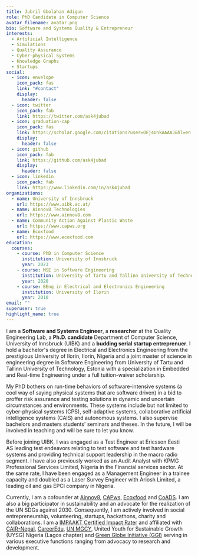 ```yaml
---
title: Jubril Gbolahan Adigun
role: PhD Candidate in Computer Science
avatar_filename: avatar.png
bio: Software and Systems Quality & Entrepreneur
interests:
  - Artificial Intelligence
  - Simulations
  - Quality Assurance
  - Cyber-physical Systems
  - Knowledge Graphs
  - Startups
social:
  - icon: envelope
    icon_pack: fas
    link: "#contact"
    display:
      header: false
  - icon: twitter
    icon_pack: fab
    link: https://twitter.com/ask4jubad
  - icon: graduation-cap
    icon_pack: fas
    link: https://scholar.google.com/citations?user=OEj4UnkAAAAJ&hl=en
    display:
      header: false
  - icon: github
    icon_pack: fab
    link: https://github.com/ask4jubad
    display:
      header: false
  - icon: linkedin
    icon_pack: fab
    link: https://www.linkedin.com/in/ask4jubad
organizations:
  - name: University of Innsbruck
    url: https://www.uibk.ac.at/
  - name: Ainnov8 Technologies
    url: https://www.ainnov8.com
  - name: Community Action Against Plastic Waste
    url: https://www.capws.org
  - name: Ecoxfood
    url: https://www.ecoxfood.com
education:
  courses:
    - course: PhD in Computer Science
      institution: University of Innsbruck
      year: 2023
    - course: MSE in Software Engineering
      institution: University of Tartu and Tallinn University of Technology
      year: 2020
    - course: BEng in Electrical and Electronics Engineering
      institution: University of Ilorin
      year: 2010
email: ""
superuser: true
highlight_name: true
---
```

<!--StartFragment-->

I am a **Software and Systems Engineer**, a **researcher** at the Quality Engineering Lab, a **Ph.D. candidate** Department of Computer Science, University of Innsbruck (UIBK) and a **budding serial startup entreprenuer**. I hold a bachelor's degree in Electrical and Electronics Engineering from the prestigious University of Ilorin, Ilorin, Nigeria and a joint master of science in engineering degree in Software Engineering from University of Tartu and Tallinn University of Technology, Estonia with a specialization in Embedded and Real-time Engineering under a full tuition-waiver scholarship.

My PhD bothers on run-time behaviors of software-intensive systems (a cool way of saying physical systems that are software driven) in a bid to proffer risk assurance and testing solutions in dynamic and uncertain circumstances and environments. These systems include but not limited to cyber-physical systems (CPS), self-adaptive systems, collaborative artificial intelligence systems (CAIS) and autonomous systems. I also supervise bachelors and masters students' seminars and theses. In the future, I will be involved in teaching and will be sure to let you know.

Before joining UIBK, I was engaged as a Test Engineer at Ericsson Eesti AS leading test endeavors relating to test software and test hardware systems and providing technical support leadership in the macro radio segment. I have also previously worked as an Audit Analyst with KPMG Professional Services Limited, Nigeria in the Financial services sector. At the same rate, I have been engaged as a Management Engineer in a trainee capacity and doubled as a Laser Survey Engineer with Ariosh Limited, a leading oil and gas EPCI company in Nigeria.

Currently, I am a cofounder at [Ainnov8](https://www.ainnov8.com/), [CAPws](https://www.capws.org/), [Ecoxfood](https://www.ecoxfood.com/) and [CoADS](https://coads.tekrajchhetri.com/). I am also a big participator in sustainability and an advocate for the realization of the UN SDGs against 2030. Consequently, I am actively involved in social entrepreneurship, volunteering, startups, hackathons, charity and collaborations. I am a [IMPAAKT Certified Impact Rater](https://www.impaakt.com/impact-rater-certification) and affiliated with [CAIR-Nepal](https://www.cair-nepal.org/), [CareerEdu](https://www.careeredufoundation.org/), [UN MGCY](https://www.unmgcy.org/), United Youth for Sustainable Growth (UYSG) Nigeria (Lagos chapter) and [Green Globe Initiative (GGI)](https://www.linkedin.com/company/greenglobei22/) serving in various executive functions ranging from advocacy to research and development.

<!--EndFragment-->

<!-- {{< icon name="download" pack="fas" >}} Download my {{< staticref "assets/media/jubril*gbolahan_adigun*-acad_neue.pdf" "newtab" >}}resumé{{< /staticref >}}. -->
